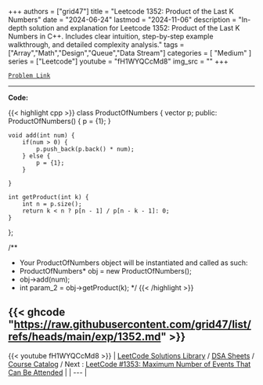 
+++
authors = ["grid47"]
title = "Leetcode 1352: Product of the Last K Numbers"
date = "2024-06-24"
lastmod = "2024-11-06"
description = "In-depth solution and explanation for Leetcode 1352: Product of the Last K Numbers in C++. Includes clear intuition, step-by-step example walkthrough, and detailed complexity analysis."
tags = ["Array","Math","Design","Queue","Data Stream"]
categories = [
    "Medium"
]
series = ["Leetcode"]
youtube = "fH1WYQCcMd8"
img_src = ""
+++



[`Problem Link`](https://leetcode.com/problems/product-of-the-last-k-numbers/description/)

---
**Code:**

{{< highlight cpp >}}
class ProductOfNumbers {
    vector<long long> p;
public:
    ProductOfNumbers() {
        p = {1};
    }
    
    void add(int num) {
        if(num > 0) {
            p.push_back(p.back() * num);
        } else {
            p = {1};            
        }

    }
    
    int getProduct(int k) {
        int n = p.size();
        return k < n ? p[n - 1] / p[n - k - 1]: 0;
    }
};

/**
 * Your ProductOfNumbers object will be instantiated and called as such:
 * ProductOfNumbers* obj = new ProductOfNumbers();
 * obj->add(num);
 * int param_2 = obj->getProduct(k);
 */
{{< /highlight >}}

{{< ghcode "https://raw.githubusercontent.com/grid47/list/refs/heads/main/exp/1352.md" >}}
---
{{< youtube fH1WYQCcMd8 >}}
| [LeetCode Solutions Library](https://grid47.xyz/leetcode/) / [DSA Sheets](https://grid47.xyz/sheets/) / [Course Catalog](https://grid47.xyz/courses/) / Next : [LeetCode #1353: Maximum Number of Events That Can Be Attended](https://grid47.xyz/leetcode/solution-1353-maximum-number-of-events-that-can-be-attended/) |
| --- |
